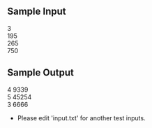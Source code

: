 ## Sample Input
3  
195  
265  
750  

## Sample Output
4 9339  
5 45254  
3 6666  

+ Please edit 'input.txt' for another test inputs.
